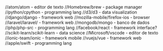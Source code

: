 //atom/atom                         - editor de texto
//Homebrew/brew                     - package manager
//python/cpython                    - programming lang
//d3/d3                             - data visualization
//django/django                     - framework web
//mozilla-mobile/firefox-ios        - browser
//laravel/laravel/                  - framework web
//mongodb/mongo                     - banco de dados
//php/php-src                       - programming lang
//facebook/react                    - framework interface?
//scikit-learn/scikit-learn         - data science
//Microsoft/vscode                  - editor de texto
//ionic-team/ionic                  - framework mobile
//vuejs/vue                         - framework web
//apple/swift                       - programming lang
